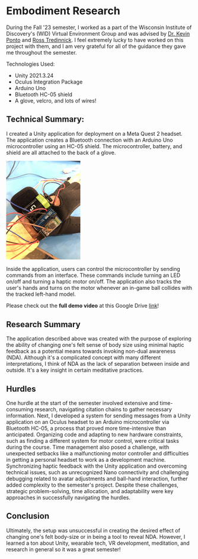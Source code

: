 # Embodiment Research

During the Fall '23 semester, I worked as a part of the Wisconsin Institute of Discovery's (WID) Virtual Environment Group and was advised by [Dr. Kevin Ponto](https://wid.wisc.edu/people/kevin-ponto/) and [Ross Tredinnick](https://wid.wisc.edu/people/ross-tredinnick/). I feel extremely lucky to have worked on this project with them, and I am very grateful for all of the guidance they gave me throughout the semester.

Technologies Used:

- Unity 2021.3.24
- Oculus Integration Package
- Arduino Uno
- Bluetooth HC-05 shield
- A glove, velcro, and lots of wires!

## Technical Summary: 

I created a Unity application for deployment on a Meta Quest 2 headset. The application creates a Bluetooth connection with an Arduino Uno microcontroller using an HC-05 shield. The microcontroller, battery, and shield are all attached to the back of a glove. 

<img src="./Images/Glove.jpg" alt="Haptic Glove" width="200"/>

Inside the application, users can control the microcontroller by sending commands from an interface. These commands include turning an LED on/off and turning a haptic motor on/off. The application also tracks the user's hands and turns on the motor whenever an in-game ball collides with the tracked left-hand model.

Please check out the **full demo video** at this Google Drive [link](https://drive.google.com/file/d/18a9KN7_vpPYGol0wG0OJBrW_0RneNZSl/view?usp=sharing)!

## Research Summary 

The application described above was created with the purpose of exploring the ability of changing one's felt sense of body size using minimal haptic feedback as a potential means towards invoking non-dual awareness (NDA). Although it's a complicated concept with many different interpretations, I think of NDA as the lack of separation between inside and outside. It's a key insight in certain meditative practices.

## Hurdles

One hurdle at the start of the semester involved extensive and time-consuming research, navigating citation chains to gather necessary information. Next, I developed a system for sending messages from a Unity application on an Oculus headset to an Arduino microcontroller via Bluetooth HC-05, a process that proved more time-intensive than anticipated. Organizing code and adapting to new hardware constraints, such as finding a different system for motor control, were critical tasks during the course. Time management also posed a challenge, with unexpected setbacks like a malfunctioning motor controller and difficulties in getting a personal headset to work as a development machine. Synchronizing haptic feedback with the Unity application and overcoming technical issues, such as unrecognized Nano connectivity and challenging debugging related to avatar adjustments and ball-hand interaction, further added complexity to the semester's project. Despite these challenges, strategic problem-solving, time allocation, and adaptability were key approaches in successfully navigating the hurdles.

## Conclusion

Ultimately, the setup was unsuccessful in creating the desired effect of changing one's felt body-size or in being a tool to reveal NDA. However, I learned a ton about Unity, wearable tech, VR development, meditation, and research in general so it was a great semester!
